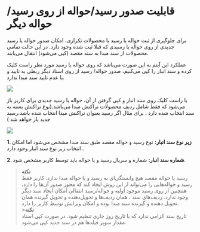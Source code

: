 # قابلیت صدور رسید/حواله از روی رسید/حواله دیگر 

برای جلوگیری از ثبت حواله یا رسید با محصولات تکراری، امکان صدور حواله یا رسید جدیدی از روی حواله یا رسیدی که قبلا ثبت شده وجود دارد. در این حالت تمامی محصولات از سند مبدا به سند مقصد (کپی می‌شود) انتقال می‌یابند.

عملکرد این آیتم به این صورت می‌باشد که روی حواله یا رسید مورد نظر راست کلیک کرده و سند انبار را کپی می‌کنیم، صدور حواله/ رسید از روی اسناد دیگر ربطی به تایید و یا عدم تایید سند مبدا ندارد.

![](copy.png)

 با راست کلیک روی سند انبار و کپی گرفتن از آن، حواله یا رسید جدیدی  برای کاربر باز می‌شود که فقط شامل ردیف محصولات تراکنش مبدا می‌باشد.(نوع تراکنش بسته به سند انتخاب شده دارد ، برای مثال اگر رسید بعنوان تراکنش مبدا انتخاب شده باشد،رسید جدید باز خواهد شد )
 
 ![](copy1.png)
 
 **1. زیر نوع سند انبار:** نوع رسید و حواله مقصد طبق سند مبدا مشخص می‌شود اما امکان انتخاب زیر نوع سند انبار وجود دارد .
 
 **2. شماره سند انبار:**  شماره و سریال رسید و یا حواله باید توسط کاربر مشخص شود.
 
>**نکته**<br>
رسید یا حواله مقصد هیچ وابستگی‌ای به رسید و یا حواله مبدا ندارد. کاربر فقط رسید و حواله‌هایی را می‌تواند از این روش ایجاد کند که مجوز صدور آن‌ها را دارد، همچنین از روی رسید موجود اولیه و حواله/رسید انتقالی امکان ایجاد سند دیگر وجود ندارد.
  >  ردیف‌های سند ، همان ردیف‌ها و  تحویل‌دهنده و تحویل گیرنده همان تحویل دهنده و گیرنده سند مبدا بوده و امکان ویرایش توسط کاربر را دارد.<br>
    >**نکته**<br>
 تاریخ سند الزامی ندارد که با تاریخ روز جاری تنظیم شود.
در صورت کپی اسناد مقدار سوپر فیلدها هم در سند جدید کپی می‌شود.



